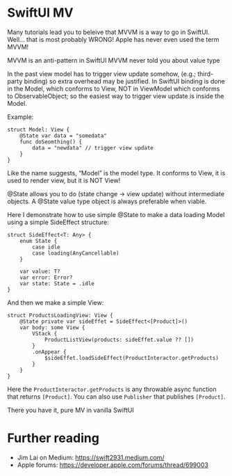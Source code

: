 # SwiftUI MV 

Many tutorials lead you to beleive that MVVM is a way to go in SwiftUI.
Well... that is most probably WRONG! Apple has never even used the term MVVM!

MVVM is an anti-pattern in SwiftUI
MVVM never told you about value type

In the past view model has to trigger view update somehow, (e.g.; third-party binding) so extra overhead may be justified.
In SwiftUI binding is done in the Model, which conforms to View, NOT in ViewModel which conforms to ObservableObject; so the easiest way to trigger view update is inside the Model.

Example:
```
struct Model: View {
    @State var data = "somedata"
    func doSeomthing() {
        data = "newdata" // trigger view update
    }
}
```

Like the name suggests, “Model” is the model type. It conforms to View, it is used to render view, but it is NOT View!

@State allows you to do (state change -> view update) without intermediate objects. A @State value type object is always preferable when viable.

Here I demonstrate how to use simple @State to make a data loading Model using a simple SideEffect structure:
```
struct SideEffect<T: Any> {
    enum State {
        case idle
        case loading(AnyCancellable)
    }

    var value: T?
    var error: Error?
    var state: State = .idle
}
```

And then we make a simple View:

```
struct ProductsLoadingView: View {
    @State private var sideEffet = SideEffect<[Product]>()
    var body: some View {
        VStack {            
            ProductListView(products: sideEffet.value ?? [])
        }
        .onAppear {
            $sideEffet.loadSideEffect(ProductInteractor.getProducts)
        }
    }
}
```

Here the `ProductInteractor.getProducts` is any throwable async function that returns `[Product]`. You can also use `Publisher` that publishes `[Product]`.

There you have it, pure MV in vanilla SwiftUI

# Further reading

- Jim Lai on Medium: https://swift2931.medium.com/
- Apple forums: https://developer.apple.com/forums/thread/699003
